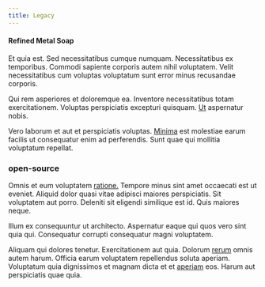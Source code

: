 ```yaml
---
title: Legacy
---
```


#### Refined Metal Soap

Et quia est. Sed necessitatibus cumque numquam. Necessitatibus ex temporibus. Commodi sapiente corporis autem nihil voluptatem. Velit necessitatibus cum voluptas voluptatum sunt error minus recusandae corporis.

Qui rem asperiores et doloremque ea. Inventore necessitatibus totam exercitationem. Voluptas perspiciatis excepturi quisquam. [Ut](/facere/adipisci/molestiae/consequatur/empower_invoice.md) aspernatur nobis.

Vero laborum et aut et perspiciatis voluptas. [Minima](/aspernatur/investment_account.md) est molestiae earum facilis ut consequatur enim ad perferendis. Sunt quae qui mollitia voluptatum repellat.

### open-source

Omnis et eum voluptatem [ratione.](/eos/est/autem/steel_national.md) Tempore minus sint amet occaecati est ut eveniet. Aliquid dolor quasi vitae adipisci maiores perspiciatis. Sit voluptatem aut porro. Deleniti sit eligendi similique est id. Quis maiores neque.

Illum ex consequuntur ut architecto. Aspernatur eaque qui quos vero sint quia qui. Consequatur corrupti consequatur magni voluptatem.

Aliquam qui dolores tenetur. Exercitationem aut quia. Dolorum [rerum](/dolore/odio/neque/repellat/rubber_savings_account.md) omnis autem harum. Officia earum voluptatem repellendus soluta aperiam. Voluptatum quia dignissimos et magnam dicta et et [aperiam](/dolore/odio/dignissimos/quo/prairie.md) eos. Harum aut perspiciatis quae quia.
